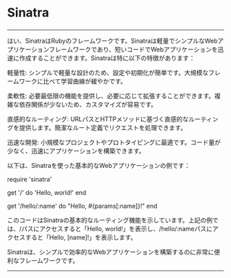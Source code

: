 ###
# Sinatra
###

---

はい、SinatraはRubyのフレームワークです。Sinatraは軽量でシンプルなWebアプリケーションフレームワークであり、短いコードでWebアプリケーションを迅速に作成することができます。Sinatraは特に以下の特徴があります：

軽量性: シンプルで軽量な設計のため、設定や初期化が簡単です。大規模なフレームワークに比べて学習曲線が緩やかです。

柔軟性: 必要最低限の機能を提供し、必要に応じて拡張することができます。複雑な依存関係が少ないため、カスタマイズが容易です。

直感的なルーティング: URLパスとHTTPメソッドに基づく直感的なルーティングを提供します。簡潔なルート定義でリクエストを処理できます。

迅速な開発: 小規模なプロジェクトやプロトタイピングに最適です。コード量が少なく、迅速にアプリケーションを構築できます。

以下は、Sinatraを使った基本的なWebアプリケーションの例です：


require 'sinatra'

get '/' do
  'Hello, world!'
end

get '/hello/:name' do
  "Hello, #{params[:name]}!"
end

このコードはSinatraの基本的なルーティング機能を示しています。上記の例では、/パスにアクセスすると「Hello, world!」を表示し、/hello/:nameパスにアクセスすると「Hello, [name]!」を表示します。

Sinatraは、シンプルで効率的なWebアプリケーションを構築するのに非常に便利なフレームワークです。

---
